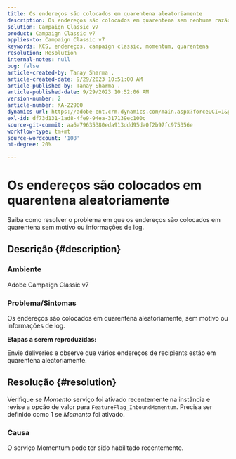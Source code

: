```yaml
---
title: Os endereços são colocados em quarentena aleatoriamente
description: Os endereços são colocados em quarentena sem nenhuma razão ou informação de log.
solution: Campaign Classic v7
product: Campaign Classic v7
applies-to: Campaign Classic v7
keywords: KCS, endereços, campaign classic, momentum, quarentena
resolution: Resolution
internal-notes: null
bug: false
article-created-by: Tanay Sharma .
article-created-date: 9/29/2023 10:51:00 AM
article-published-by: Tanay Sharma .
article-published-date: 9/29/2023 10:52:06 AM
version-number: 2
article-number: KA-22900
dynamics-url: https://adobe-ent.crm.dynamics.com/main.aspx?forceUCI=1&pagetype=entityrecord&etn=knowledgearticle&id=4cd8bb0f-b65e-ee11-be6f-6045bd0065f9
exl-id: df73d131-1ad8-4fe9-94ea-317139ec100c
source-git-commit: aa6a79635380eda913ddd95da0f2b97fc975356e
workflow-type: tm+mt
source-wordcount: '108'
ht-degree: 20%

---
```


# Os endereços são colocados em quarentena aleatoriamente


Saiba como resolver o problema em que os endereços são colocados em quarentena sem motivo ou informações de log.

## Descrição {#description}


### Ambiente

Adobe Campaign Classic v7



### Problema/Sintomas

Os endereços são colocados em quarentena aleatoriamente, sem motivo ou informações de log.



<b>Etapas a serem reproduzidas:</b>

Envie deliveries e observe que vários endereços de recipients estão em quarentena aleatoriamente.


## Resolução {#resolution}


Verifique se *Momento* serviço foi ativado recentemente na instância e revise a opção de valor para `FeatureFlag_InboundMomentum`. Precisa ser definido como 1 se *Momento* foi ativado.

### Causa

O serviço Momentum pode ter sido habilitado recentemente.
